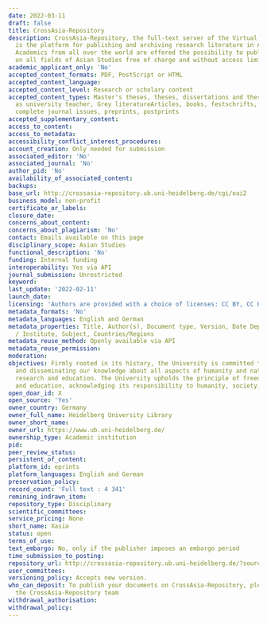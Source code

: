 ```yaml
---
date: 2022-03-11
draft: false
title: CrossAsia-Repository
description: CrossAsia-Repository, the full-text server of the Virtual Library CrossAsia
  is the platform for publishing and archiving research literature in Asian Studies.
  Academics from all over the world are offered the possibility to publish their research
  on all fields of Asian Studies free of charge and without access limitation.
academic_applicant_only: 'No'
accepted_content_formats: PDF, PostScript or HTML
accepted_content_language:
accepted_content_level: Research or scholary content
accepted_content_types: Master's theses, theses, dissertations and theses for qualification
  as university teacher, Grey literatureArticles, books, festschrifts, book chapters,
  complete journal issues, preprints, postprints
accepted_supplementary_content:
access_to_content:
access_to_metadata:
accessibility_conflict_interest_procedures:
account_creation: Only needed for submission
associated_editor: 'No'
associated_journal: 'No'
author_pid: 'No'
availability_of_associated_content:
backups:
base_url: http://crossasia-repository.ub.uni-heidelberg.de/cgi/oai2
business_model: non-profit
certificate_or_labels:
closure_date:
concerns_about_content:
concerns_about_plagiarism: 'No'
contact: Emails available on this page
disciplinary_scope: Asian Studies
functional_description: 'No'
funding: Internal funding
interoperability: Yes via API
journal_submission: Unrestricted
keyword:
last_update: '2022-02-11'
launch_date:
licensing: 'Authors are provided with a choice of licenses: CC BY, CC BY-NC, CC BY-NC-ND'
metadata_formats: 'No'
metadata_languages: English and German
metadata_properties: Title, Author(s), Document type, Version, Date Deposited, Faculties
  / Institute, Subject, Countries/Regions
metadata_reuse_method: Openly available via API
metadata_reuse_permission:
moderation:
objectives: Firmly rooted in its history, the University is committed to expanding
  and disseminating our knowledge about all aspects of humanity and nature through
  research and education. The University upholds the principle of freedom of research
  and education, acknowledging its responsibility to humanity, society, and nature.
open_doar_id: X
open_source: 'Yes'
owner_country: Germany
owner_full_name: Heidelberg University Library
owner_short_name:
owner_url: https://www.ub.uni-heidelberg.de/
ownership_type: Academic institution
pid:
peer_review_status:
persistent_of_content:
platform_id: eprints
platform_languages: English and German
preservation_policy:
record_count: 'Full text : 4 341'
remining_indrawn_item:
repository_type: Disciplinary
scientific_committees:
service_pricing: None
short_name: Xasia
status: open
terms_of_use:
text_embargo: No, only if the publisher imposes an embargo period
time_submission_to_posting:
repository_url: http://crossasia-repository.ub.uni-heidelberg.de/?source_opus=&la=en
user_committees:
versioning_policy: Accepts new version.
who_can_deposit: To publish your documents on CrossAsia-Repository, please contact
  the CrossAsia-Repository team
withdrawal_authorisation:
withdrawal_policy:
---
```



